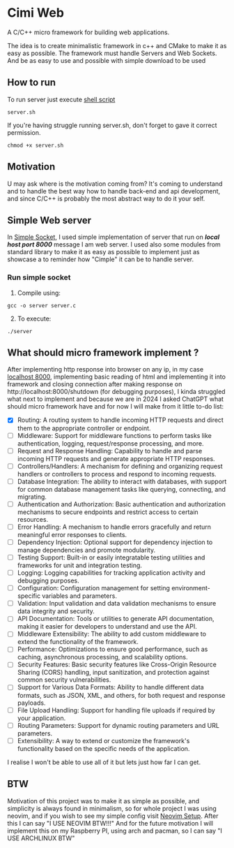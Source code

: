 # Cimi Web
A C/C++ micro framework for building web applications.

The idea is to create minimalistic framework in c++ and CMake to make it as easy as possible.
The framework must handle Servers and Web Sockets.
And be as easy to use and possible with simple download to be used

## How to run
To run server just execute [shell script](https://github.com/Yggdrasill501/cimi-web/blob/main/server.sh)
```
server.sh
```
If you're having struggle running server.sh, don't forget to gave it correct permission.
```
chmod +x server.sh
```

## Motivation
U may ask where is the motivation coming from? It's coming to understand and to handle the best way how to handle back-end and api development, 
and since C/C++ is probably the most abstract way to do it your self.

## Simple Web server
In [Simple Socket](https://github.com/Yggdrasill501/cimi-web/blob/main/simple_websocket/simple_socket.c), 
I used simple implementation of server that run on ***local host port 8000*** message I am web server.
I used also some modules from standard library to make it as easy as possible to implement just as showcase a to 
reminder how "Cimple" it can be to handle server. 

### Run simple socket
1. Compile using:
```
gcc -o server server.c
```
2. To execute:
```
./server
```

## What should micro framework implement ?
After implementing http response into browser on any ip, in my case [localhost 8000](http://localhost:8000/), 
implementing basic reading of html and implementing it into framework and closing connection after making 
response on http://localhost:8000/shutdown (for debugging purposes), I kinda struggled what next to implement and 
because we are in 2024 I asked ChatGPT what should micro framework have and for now 
I will make from it little to-do list:

- [x] Routing: A routing system to handle incoming HTTP requests and direct them to the appropriate controller or endpoint.
- [ ] Middleware: Support for middleware functions to perform tasks like authentication, logging, request/response processing, and more.
- [ ] Request and Response Handling: Capability to handle and parse incoming HTTP requests and generate appropriate HTTP responses.
- [ ] Controllers/Handlers: A mechanism for defining and organizing request handlers or controllers to process and respond to incoming requests.
- [ ] Database Integration: The ability to interact with databases, with support for common database management tasks like querying, connecting, and migrating.
- [ ] Authentication and Authorization: Basic authentication and authorization mechanisms to secure endpoints and restrict access to certain resources.
- [ ] Error Handling: A mechanism to handle errors gracefully and return meaningful error responses to clients.
- [ ] Dependency Injection: Optional support for dependency injection to manage dependencies and promote modularity.
- [ ] Testing Support: Built-in or easily integratable testing utilities and frameworks for unit and integration testing.
- [ ] Logging: Logging capabilities for tracking application activity and debugging purposes.
- [ ] Configuration: Configuration management for setting environment-specific variables and parameters.
- [ ] Validation: Input validation and data validation mechanisms to ensure data integrity and security.
- [ ] API Documentation: Tools or utilities to generate API documentation, making it easier for developers to understand and use the API.
- [ ] Middleware Extensibility: The ability to add custom middleware to extend the functionality of the framework.
- [ ] Performance: Optimizations to ensure good performance, such as caching, asynchronous processing, and scalability options.
- [ ] Security Features: Basic security features like Cross-Origin Resource Sharing (CORS) handling, input sanitization, and protection against common security vulnerabilities.
- [ ] Support for Various Data Formats: Ability to handle different data formats, such as JSON, XML, and others, for both request and response payloads.
- [ ] File Upload Handling: Support for handling file uploads if required by your application.
- [ ] Routing Parameters: Support for dynamic routing parameters and URL parameters.
- [ ] Extensibility: A way to extend or customize the framework's functionality based on the specific needs of the application.

I realise I won't be able to use all of it but lets just how far I can get.

## BTW
Motivation of this project was to make it as simple as possible, and simplicity is always found in minimalism, so for whole project I was using neovim, and if you wish to see my simple config visit [Neovim Setup](https://github.com/Yggdrasill501/yggdrasill501_nvim_setup).
After this I can say "I USE NEOVIM BTW!!!"
And for the future motivation I will implement this on my Raspberry PI, using arch and pacman, so I can say "I USE ARCHLINUX BTW"
